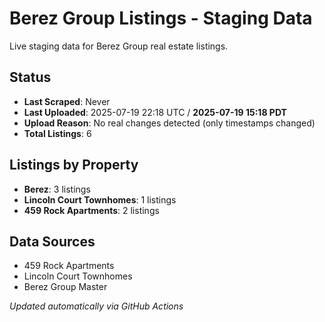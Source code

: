 # Berez Group Listings - Staging Data

Live staging data for Berez Group real estate listings.

## Status
- **Last Scraped**: Never
- **Last Uploaded**: 2025-07-19 22:18 UTC / **2025-07-19 15:18 PDT**
- **Upload Reason**: No real changes detected (only timestamps changed)
- **Total Listings**: 6

## Listings by Property
- **Berez**: 3 listings
- **Lincoln Court Townhomes**: 1 listings
- **459 Rock Apartments**: 2 listings

## Data Sources
- 459 Rock Apartments
- Lincoln Court Townhomes  
- Berez Group Master

*Updated automatically via GitHub Actions*
